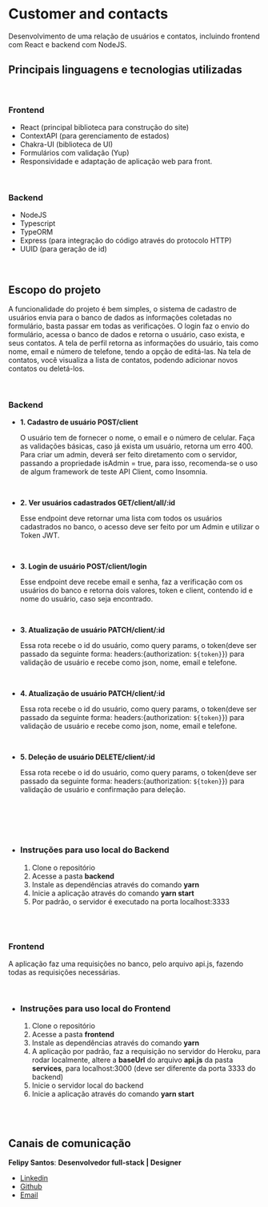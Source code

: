 # Customer and contacts
Desenvolvimento de uma relação de usuários e contatos, incluindo frontend com React e backend com NodeJS. 

## Principais linguagens e tecnologias utilizadas

<br>

### Frontend

- React (principal biblioteca para construção do site)
- ContextAPI (para gerenciamento de estados)
- Chakra-UI (biblioteca de UI)
- Formulários com validação (Yup)
- Responsividade e adaptação de aplicação web para front.

<br>

### Backend

- NodeJS
- Typescript
- TypeORM
- Express (para integração do código através do protocolo HTTP)
- UUID (para geração de id)


<br>

## Escopo do projeto

A funcionalidade do projeto é bem simples, o sistema de cadastro de usuários envia para o banco de dados as informações coletadas no formulário, basta passar em todas as verificações. O login faz o envio do formulário, acessa o banco de dados e retorna o usuário, caso exista, e seus contatos.
A tela de perfil retorna as informações do usuário, tais como nome, email e número de telefone, tendo a opção de editá-las.
Na tela de contatos, você visualiza a lista de contatos, podendo adicionar novos contatos ou deletá-los.

<br>

### Backend

- **1. Cadastro de usuário POST/client**

    O usuário tem de fornecer o nome, o email e o número de celular. Faça as validações básicas, caso já exista um usuário, retorna um erro 400.
    Para criar um admin, deverá ser feito diretamento com o servidor, passando a propriedade isAdmin = true, para isso, recomenda-se o uso de algum framework de teste API Client, como Insomnia.

<br>

- **2. Ver usuários cadastrados GET/client/all/:id**

    Esse endpoint deve retornar uma lista com todos os usuários cadastrados no banco, o acesso deve ser feito por um Admin e utilizar o Token JWT.
    
 <br>
 
- **3. Login de usuário POST/client/login**

    Esse endpoint deve recebe email e senha, faz a verificação com os usuários do banco e retorna dois valores, token e client, contendo id e nome do usuário, caso seja encontrado.

<br>

- **3. Atualização de usuário PATCH/client/:id**

    Essa rota recebe o id do usuário, como query params, o token(deve ser passado da seguinte forma:  headers:{authorization: `${token}`}) para validação de usuário e recebe como json, nome, email e telefone.

<br>

- **4. Atualização de usuário PATCH/client/:id**

    Essa rota recebe o id do usuário, como query params, o token(deve ser passado da seguinte forma:  headers:{authorization: `${token}`}) para validação de usuário e recebe como json, nome, email e telefone.

<br>

- **5. Deleção de usuário DELETE/client/:id**

    Essa rota recebe o id do usuário, como query params, o token(deve ser passado da seguinte forma:  headers:{authorization: `${token}`}) para validação de usuário e confirmação para deleção.

<br>

<br><br>

- ### Instruções para uso local do Backend

    1. Clone o repositório
    2. Acesse a pasta **backend**
    3. Instale as dependências através do comando **yarn**
    4. Inicie a aplicação através do comando **yarn start**
    5. Por padrão, o servidor é executado na porta localhost:3333
    
<br><br>

### Frontend

A aplicação faz uma requisições no banco, pelo arquivo api.js, fazendo todas as requisições necessárias.  

<br>

- ### Instruções para uso local do Frontend
 
    1. Clone o repositório
    2. Acesse a pasta **frontend**
    3. Instale as dependências através do comando **yarn**
    4. A aplicação por padrão, faz a requisição no servidor do Heroku, para rodar localmente, altere a **baseUrl** do arquivo **api.js** da pasta **services**, para localhost:3000 (deve ser diferente da porta 3333 do backend)
    5. Inicie o servidor local do backend
    6. Inicie a aplicação através do comando **yarn start**
    
<br><br>





## Canais de comunicação

**Felipy Santos**: **Desenvolvedor full-stack | Designer** 

- [Linkedin](https://www.linkedin.com/in/felipy-santos/)
- [Github](https://github.com/felipysantos)
- [Email](felipys23@gmail.com)
